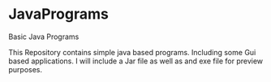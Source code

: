 # JavaPrograms
Basic Java Programs

This Repository contains simple java based programs. Including some Gui based applications. I will include a Jar file as well as and exe file for preview purposes.

